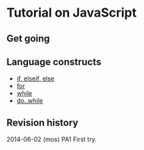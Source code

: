 Tutorial on JavaScript
==============================



Get going
------------------------------



Language constructs
------------------------------

* [if, elseif, else](if.md)
* [for](for.md)
* [while](while.md)
* [do..while](do-while.md)



Revision history
------------------------------

2014-06-02 (mos) PA1 First try.

